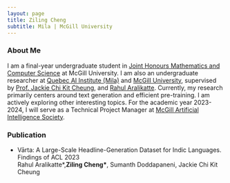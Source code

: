 ```yaml
---
layout: page
title: Ziling Cheng
subtitle: Mila | McGill University
---
```

### About Me
I am a final-year undergraduate student in [Joint Honours Mathematics and Computer Science](https://www.mcgill.ca/mathstat/undergraduate/programs/b-sc/joint-honours-mathematics-and-computer-science-b-sc) at McGill University. I am also an undergraduate researcher at [Quebec AI Institute (Mila)](https://mila.quebec/en/) and [McGill University](https://mcgill-nlp.github.io/), supervised by [Prof. Jackie Chi Kit Cheung](https://www.cs.mcgill.ca/~jcheung/), and [Rahul Aralikatte](http://www.rahular.com/). Currently, my research primarily centers around text generation and efficient pre-training. I am actively exploring other interesting topics. For the academic year 2023-2024, I will serve as a Technical Project Manager at [McGill Artificial Intelligence Society](https://mcgillai.com/).

### Publication
- Vārta: A Large-Scale Headline-Generation Dataset for Indic Languages. Findings of ACL 2023<br>
  Rahul Aralikatte\*,**Ziling Cheng\***, Sumanth Doddapaneni, Jackie Chi Kit Cheung
